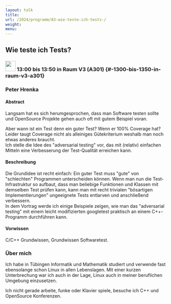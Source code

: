 ```yaml
---
layout: talk
title:
url: /2024/programm/83-wie-teste-ich-tests-/
weight:
menu:
---
```

## Wie teste ich Tests?

### <img height = "32" src="../../../images/talk.svg"> 13:00 bis 13:50 in Raum V3 (A301) {#-1300-bis-1350-in-raum-v3-a301}

### Peter Hrenka

#### Abstract

Langsam hat es sich herumgesprochen, dass man Software testen sollte und OpenSource Projekte gehen auch oft mit gutem Beispiel voran.

Aber wann ist ein Test denn ein guter Test? Wenn er 100% Coverage hat?  
Leider taugt Coverage nicht als alleiniges Gütekriterium weshalb man noch etwas anderes braucht.  
Ich stelle die Idee des "adversarial testing" vor, das mit (relativ) einfachen Mitteln eine Verbesserung der Test-Qualität erreichen kann.

#### Beschreibung

Die Grundidee ist recht einfach: Ein guter Test muss "gute" von "schlechten" Programmen unterscheiden können. Wenn man nun die Test-Infrastruktur so aufbaut, dass man beliebige Funktionen und Klassen mit demselben Test prüfen kann, kann man mit recht trivialen "bösartigen Implementierungen" ungeeignete Tests entlarven und anschließend verbessern.  
In dem Vortrag werde ich einige Beispiele zeigen, wie man das "adversarial testing" mit einem leicht modifizierten googletest praktisch an einem C++-Programm durchführen kann.

#### Vorwissen

C/C++ Grundwissen, Grundwissen Softwaretest.

### Über mich

Ich habe in Tübingen Informatik und Mathematik studiert und verwende fast ebensolange schon Linux in allen Lebenslagen. Mit einer kurzen Unterbrechung war ich auch in der Lage, Linux auch in meiner beruflichen Umgebung einzusetzen.

Ich nicht gerade arbeite, funke oder Klavier spiele, besuche ich C++ und OpenSource Konferenzen.

